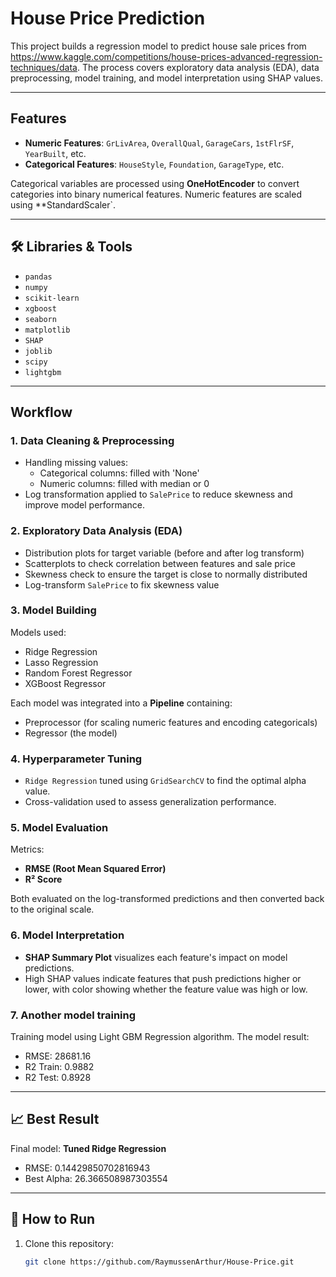 # House Price Prediction

This project builds a regression model to predict house sale prices from https://www.kaggle.com/competitions/house-prices-advanced-regression-techniques/data. The process covers exploratory data analysis (EDA), data preprocessing, model training, and model interpretation using SHAP values.

---

## Features

- **Numeric Features**: `GrLivArea`, `OverallQual`, `GarageCars`, `1stFlrSF`, `YearBuilt`, etc.
- **Categorical Features**: `HouseStyle`, `Foundation`, `GarageType`, etc.

Categorical variables are processed using **OneHotEncoder** to convert categories into binary numerical features. Numeric features are scaled using **StandardScaler`.

---

## 🛠️ Libraries & Tools

- `pandas`
- `numpy`
- `scikit-learn`
- `xgboost`
- `seaborn`
- `matplotlib`
- `SHAP`
- `joblib`
- `scipy`
- `lightgbm`

---

## Workflow

### 1. Data Cleaning & Preprocessing

- Handling missing values:
  - Categorical columns: filled with 'None'
  - Numeric columns: filled with median or 0
- Log transformation applied to `SalePrice` to reduce skewness and improve model performance.

### 2. Exploratory Data Analysis (EDA)

- Distribution plots for target variable (before and after log transform)
- Scatterplots to check correlation between features and sale price
- Skewness check to ensure the target is close to normally distributed
- Log-transform `SalePrice` to fix skewness value

### 3. Model Building

Models used:
- Ridge Regression
- Lasso Regression
- Random Forest Regressor
- XGBoost Regressor

Each model was integrated into a **Pipeline** containing:
- Preprocessor (for scaling numeric features and encoding categoricals)
- Regressor (the model)

### 4. Hyperparameter Tuning

- `Ridge Regression` tuned using `GridSearchCV` to find the optimal alpha value.
- Cross-validation used to assess generalization performance.

### 5. Model Evaluation

Metrics:
- **RMSE (Root Mean Squared Error)**
- **R² Score**

Both evaluated on the log-transformed predictions and then converted back to the original scale.

### 6. Model Interpretation

- **SHAP Summary Plot** visualizes each feature's impact on model predictions.
- High SHAP values indicate features that push predictions higher or lower, with color showing whether the feature value was high or low.

### 7. Another model training
Training model using Light GBM Regression algorithm. The model result:
- RMSE: 28681.16
- R2 Train: 0.9882
- R2 Test: 0.8928


---

## 📈 Best Result

Final model: **Tuned Ridge Regression**

- RMSE: 0.14429850702816943
- Best Alpha: 26.366508987303554


---

## 📎 How to Run

1. Clone this repository:
   ```bash
   git clone https://github.com/RaymussenArthur/House-Price.git
